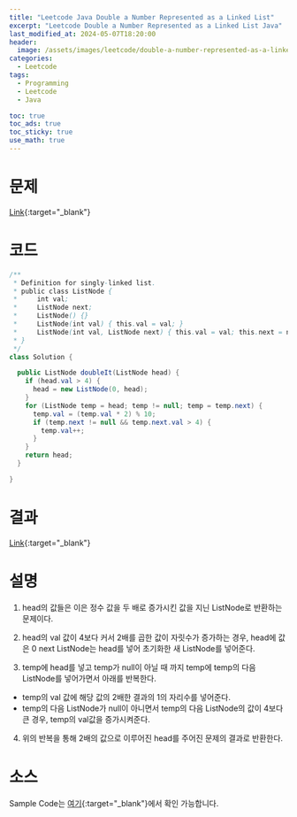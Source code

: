 ```yaml
---
title: "Leetcode Java Double a Number Represented as a Linked List"
excerpt: "Leetcode Double a Number Represented as a Linked List Java"
last_modified_at: 2024-05-07T18:20:00
header:
  image: /assets/images/leetcode/double-a-number-represented-as-a-linked-list.png
categories:
  - Leetcode
tags:
  - Programming
  - Leetcode
  - Java

toc: true
toc_ads: true
toc_sticky: true
use_math: true
---
```

# 문제
[Link](https://leetcode.com/problems/double-a-number-represented-as-a-linked-list/){:target="_blank"}

# 코드
```java
/**
 * Definition for singly-linked list.
 * public class ListNode {
 *     int val;
 *     ListNode next;
 *     ListNode() {}
 *     ListNode(int val) { this.val = val; }
 *     ListNode(int val, ListNode next) { this.val = val; this.next = next; }
 * }
 */
class Solution {

  public ListNode doubleIt(ListNode head) {
    if (head.val > 4) {
      head = new ListNode(0, head);
    }
    for (ListNode temp = head; temp != null; temp = temp.next) {
      temp.val = (temp.val * 2) % 10;
      if (temp.next != null && temp.next.val > 4) {
        temp.val++;
      }
    }
    return head;
  }

}
```

# 결과
[Link](https://leetcode.com/problems/double-a-number-represented-as-a-linked-list/submissions/1251623729/){:target="_blank"}

# 설명
1. head의 값들은 이은 정수 값을 두 배로 증가시킨 값을 지닌 ListNode로 반환하는 문제이다.

2. head의 val 값이 4보다 커서 2배를 곱한 값이 자릿수가 증가하는 경우, head에 값은 0 next ListNode는 head를 넣어 초기화한 새 ListNode를 넣어준다.

3. temp에 head를 넣고 temp가 null이 아닐 때 까지 temp에 temp의 다음 ListNode를 넣어가면서 아래를 반복한다.
- temp의 val 값에 해당 값의 2배한 결과의 1의 자리수를 넣어준다.
- temp의 다음 ListNode가 null이 아니면서 temp의 다음 ListNode의 값이 4보다 큰 경우, temp의 val값을 증가시켜준다.

4. 위의 반복을 통해 2배의 값으로 이루어진 head를 주어진 문제의 결과로 반환한다.

# 소스
Sample Code는 [여기](https://github.com/GracefulSoul/leetcode/blob/master/src/main/java/gracefulsoul/problems/DoubleANumberRepresentedAsALinkedList.java){:target="_blank"}에서 확인 가능합니다.